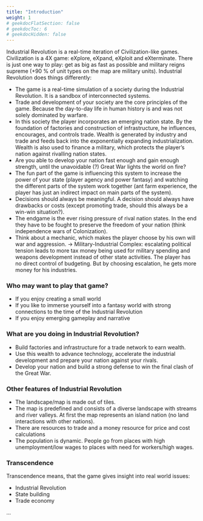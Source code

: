 ```yaml
---
title: "Introduction"
weight: 1
# geekdocFlatSection: false
# geekdocToc: 6
# geekdocHidden: false
---
```


Industrial Revolution is a real-time iteration of Civilization-like games. Civilization is a 4X game: eXplore, eXpand, eXploit and eXterminate. There is just one way to play: get as big as fast as possible and military reigns supreme (+90 % of unit types on the map are military units). Industrial Revolution does things differently:
* The game is a real-time simulation of a society during the Industrial Revolution. It is a sandbox of interconnected systems.
* Trade and development of your society are the core principles of the game. Because the day-to-day life in human history is and was not solely dominated by warfare.
* In this society the player incorporates an emerging nation state. By the foundation of factories and construction of infrastructure, he influences, encourages, and controls trade. Wealth is generated by industry and trade and feeds back into the exponentially expanding industrialization. Wealth is also used to finance a military, which protects the player’s nation against rivalling nation states.
* Are you able to develop your nation fast enough and gain enough strength, until the unavoidable (?) Great War lights the world on fire?
* The fun part of the game is influencing this system to increase the power of your state (player agency and power fantasy) and watching the different parts of the system work together (ant farm experience, the player has just an indirect impact on main parts of the system).
* Decisions should always be meaningful. A decision should always have drawbacks or costs (except promoting trade, should this always be a win-win situation?).
* The endgame is the ever rising pressure of rival nation states. In the end they have to be fought to preserve the freedom of your nation (think independence wars of Colonization).
* Think about a mechanic, which makes the player choose by his own will war and aggression. -> Military-Industrial Complex: escalating political tension leads to more tax money being used for military spending and weapons development instead of other state activities. The player has no direct control of budgeting. But by choosing escalation, he gets more money for his industries.

### Who may want to play that game?
* If you enjoy creating a small world
* If you like to immerse yourself into a fantasy world with strong connections to the time of the Industrial Revolution
* If you enjoy emerging gameplay and narrative

### What are you doing in Industrial Revolution?
* Build factories and infrastructure for a trade network to earn wealth.
* Use this wealth to advance technology, accelerate the industrial development and prepare your nation against your rivals.
* Develop your nation and build a strong defense to win the final clash of the Great War.

### Other features of Industrial Revolution
* The landscape/map is made out of tiles.
* The map is predefined and consists of a diverse landscape with streams and river valleys. At first the map represents an island nation (no land interactions with other nations).
* There are resources to trade and a money resource for price and cost calculations
* The population is dynamic. People go from places with high unemployment/low wages to places with need for workers/high wages.

### Transcendence
Transcendence means, that the game gives insight into real world issues:
* Industrial Revolution
* State building
* Trade economy

...